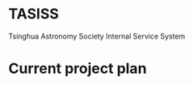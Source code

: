 # TASISS
Tsinghua Astronomy Society Internal Service System

# Current project plan

<myxml>
<tree>
  <directory name="TASISS">
    <file name="README.md"></file>
    <directory name="TASISS">
      <directory name="contact">
        <file name="admin.py"></file>
        <file name="apps.py"></file>
        <file name="__init__.py"></file>
        <directory name="migrations">
          <file name="0001_initial.py"></file>
          <file name="0002_auto_20160912_0616.py"></file>
          <file name="__init__.py"></file>
          <directory name="__pycache__">
            <file name="0001_initial.cpython-34.pyc"></file>
            <file name="0002_auto_20160912_0616.cpython-34.pyc"></file>
            <file name="__init__.cpython-34.pyc"></file>
          </directory>
        </directory>
        <file name="models.py"></file>
        <directory name="__pycache__">
          <file name="admin.cpython-34.pyc"></file>
          <file name="apps.cpython-34.pyc"></file>
          <file name="__init__.cpython-34.pyc"></file>
          <file name="models.cpython-34.pyc"></file>
          <file name="urls.cpython-34.pyc"></file>
          <file name="views.cpython-34.pyc"></file>
        </directory>
        <directory name="templates">
          <directory name="contact">
            <file name="detail.html"></file>
            <file name="index.html"></file>
          </directory>
        </directory>
        <file name="tests.py"></file>
        <file name="urls.py"></file>
        <file name="views.py"></file>
      </directory>
      <file name="db.sqlite3"></file>
      <file name="launch_service.sh"></file>
      <directory name="locale">
        <directory name="en">
          <directory name="LC_MESSAGES">
            <file name="django.mo"></file>
            <file name="django.po"></file>
          </directory>
        </directory>
        <directory name="zh">
          <directory name="LC_MESSAGES">
            <file name="django.mo"></file>
            <file name="django.po"></file>
          </directory>
        </directory>
      </directory>
      <file name="manage.py"></file>
      <directory name="TASISS">
        <file name="__init__.py"></file>
        <directory name="__pycache__">
          <file name="__init__.cpython-34.pyc"></file>
          <file name="settings.cpython-34.pyc"></file>
          <file name="urls.cpython-34.pyc"></file>
          <file name="wsgi.cpython-34.pyc"></file>
        </directory>
        <file name="settings.py"></file>
        <file name="urls.py"></file>
        <file name="wsgi.py"></file>
      </directory>
      <directory name="wxmanager">
        <file name="admin.py"></file>
        <file name="apps.py"></file>
        <file name="__init__.py"></file>
        <directory name="migrations">
          <file name="0001_initial.py"></file>
          <file name="0002_auto_20160912_1712.py"></file>
          <file name="__init__.py"></file>
          <directory name="__pycache__">
            <file name="0001_initial.cpython-34.pyc"></file>
            <file name="0002_auto_20160912_1712.cpython-34.pyc"></file>
            <file name="__init__.cpython-34.pyc"></file>
          </directory>
        </directory>
        <file name="models.py"></file>
        <file name="ob_reserve.py"></file>
        <directory name="__pycache__">
          <file name="admin.cpython-34.pyc"></file>
          <file name="apps.cpython-34.pyc"></file>
          <file name="__init__.cpython-34.pyc"></file>
          <file name="models.cpython-34.pyc"></file>
          <file name="ob_reserve.cpython-34.pyc"></file>
          <file name="urls.cpython-34.pyc"></file>
          <file name="views.cpython-34.pyc"></file>
          <file name="wxapp.cpython-34.pyc"></file>
        </directory>
        <directory name="templates">
          <directory name="wxmanager">
            <file name="checkin.html"></file>
            <file name="selectopening.html"></file>
          </directory>
        </directory>
        <file name="tests.py"></file>
        <file name="urls.py"></file>
        <file name="views.py"></file>
        <file name="wxapp.py"></file>
      </directory>
    </directory>
  </directory>
</tree>
</myxml>
